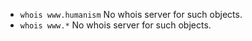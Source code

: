  * `whois www.humanism`
   No whois server for such objects.
 * `whois www.*`
   No whois server for such objects.
